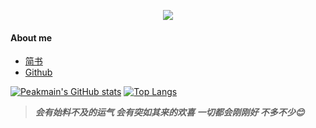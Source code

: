 <p align="center">
  <img src="https://user-images.githubusercontent.com/26482737/138635872-0178fd64-e40b-4d06-afc3-f4b3d1d2feef.png"  />
</p>

#### About me

- [简书](https://www.jianshu.com/u/3ff32f5aea98)
- [Github](https://github.com/Peakmain)

[![Peakmain's GitHub stats](https://github-readme-stats.vercel.app/api?username=Peakmain&hide=contribs&theme=merko&show_icons=true)](https://github.com/peakmain)
[![Top Langs](https://github-readme-stats.vercel.app/api/top-langs/?username=Peakmain&layout=compact&theme=merko)](https://github.com/peakmain)
>***会有始料不及的运气 会有突如其来的欢喜 一切都会刚刚好 不多不少😊***
